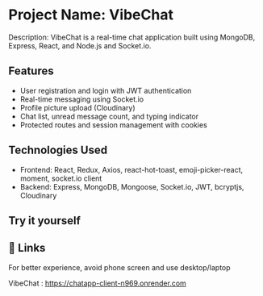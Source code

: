 
# Project Name: VibeChat


Description: VibeChat is a real-time chat application built using MongoDB, Express, React, and Node.js and Socket.io.




## Features


- User registration and login with JWT authentication
- Real-time messaging using Socket.io
- Profile picture upload (Cloudinary)
- Chat list, unread message count, and typing indicator
- Protected routes and session management with cookies

## Technologies Used


- Frontend: React, Redux, Axios, react-hot-toast, emoji-picker-react, moment, socket.io client
- Backend: Express, MongoDB, Mongoose, Socket.io, JWT, bcryptjs, Cloudinary

## Try it yourself


## 🔗 Links

For better experience, avoid phone screen and use desktop/laptop

VibeChat : https://chatapp-client-n969.onrender.com
